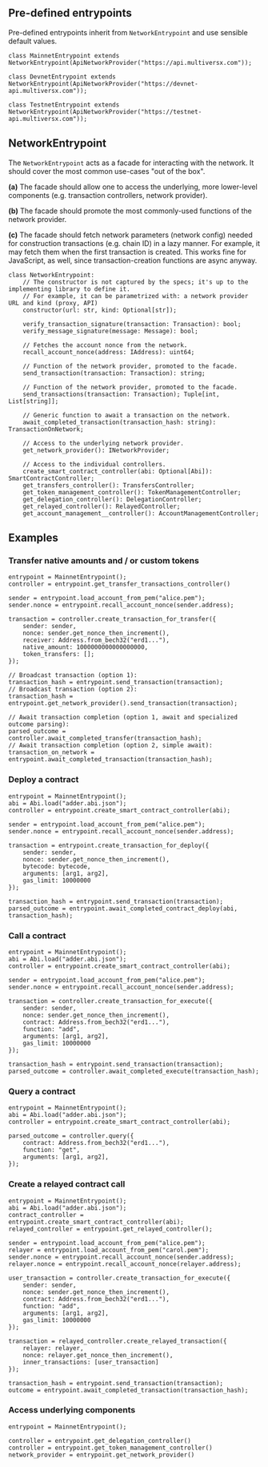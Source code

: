 ## Pre-defined entrypoints

Pre-defined entrypoints inherit from `NetworkEntrypoint` and use sensible default values.

```
class MainnetEntrypoint extends NetworkEntrypoint(ApiNetworkProvider("https://api.multiversx.com"));

class DevnetEntrypoint extends NetworkEntrypoint(ApiNetworkProvider("https://devnet-api.multiversx.com"));

class TestnetEntrypoint extends NetworkEntrypoint(ApiNetworkProvider("https://testnet-api.multiversx.com"));
```

## NetworkEntrypoint

The `NetworkEntrypoint` acts as a facade for interacting with the network. It should cover the most common use-cases "out of the box".

**(a)** The facade should allow one to access the underlying, more lower-level components (e.g. transaction controllers, network provider).

**(b)** The facade should promote the most commonly-used functions of the network provider.

**(c)** The facade should fetch network parameters (network config) needed for construction transactions (e.g. chain ID) in a lazy manner. For example, it may fetch them when the first transaction is created. This works fine for JavaScript, as well, since transaction-creation functions are async anyway.

```
class NetworkEntrypoint:
    // The constructor is not captured by the specs; it's up to the implementing library to define it.
    // For example, it can be parametrized with: a network provider URL and kind (proxy, API)
    constructor(url: str, kind: Optional[str]);

    verify_transaction_signature(transaction: Transaction): bool;
    verify_message_signature(message: Message): bool;

    // Fetches the account nonce from the network.
    recall_account_nonce(address: IAddress): uint64;

    // Function of the network provider, promoted to the facade.
    send_transaction(transaction: Transaction): string;

    // Function of the network provider, promoted to the facade.
    send_transactions(transaction: Transaction); Tuple[int, List[string]];

    // Generic function to await a transaction on the network.
    await_completed_transaction(transaction_hash: string): TransactionOnNetwork;

    // Access to the underlying network provider.
    get_network_provider(): INetworkProvider;

    // Access to the individual controllers.
    create_smart_contract_controller(abi: Optional[Abi]): SmartContractController;
    get_transfers_controller(): TransfersController;
    get_token_management_controller(): TokenManagementController;
    get_delegation_controller(): DelegationController;
    get_relayed_controller(): RelayedController;
    get_account_management__controller(): AccountManagementController;
```

## Examples

### Transfer native amounts and / or custom tokens

```
entrypoint = MainnetEntrypoint();
controller = entrypoint.get_transfer_transactions_controller()

sender = entrypoint.load_account_from_pem("alice.pem");
sender.nonce = entrypoint.recall_account_nonce(sender.address);

transaction = controller.create_transaction_for_transfer({
    sender: sender,
    nonce: sender.get_nonce_then_increment(),
    receiver: Address.from_bech32("erd1..."),
    native_amount: 1000000000000000000,
    token_transfers: [];
});

// Broadcast transaction (option 1):
transaction_hash = entrypoint.send_transaction(transaction);
// Broadcast transaction (option 2):
transaction_hash = entrypoint.get_network_provider().send_transaction(transaction);

// Await transaction completion (option 1, await and specialized outcome parsing):
parsed_outcome = controller.await_completed_transfer(transaction_hash);
// Await transaction completion (option 2, simple await):
transaction_on_network = entrypoint.await_completed_transaction(transaction_hash);
```

### Deploy a contract

```
entrypoint = MainnetEntrypoint();
abi = Abi.load("adder.abi.json");
controller = entrypoint.create_smart_contract_controller(abi);

sender = entrypoint.load_account_from_pem("alice.pem");
sender.nonce = entrypoint.recall_account_nonce(sender.address);

transaction = entrypoint.create_transaction_for_deploy({
    sender: sender,
    nonce: sender.get_nonce_then_increment(),
    bytecode: bytecode,
    arguments: [arg1, arg2],
    gas_limit: 10000000
});

transaction_hash = entrypoint.send_transaction(transaction);
parsed_outcome = entrypoint.await_completed_contract_deploy(abi, transaction_hash);
```

### Call a contract

```
entrypoint = MainnetEntrypoint();
abi = Abi.load("adder.abi.json");
controller = entrypoint.create_smart_contract_controller(abi);

sender = entrypoint.load_account_from_pem("alice.pem");
sender.nonce = entrypoint.recall_account_nonce(sender.address);

transaction = controller.create_transaction_for_execute({
    sender: sender,
    nonce: sender.get_nonce_then_increment(),
    contract: Address.from_bech32("erd1..."),
    function: "add",
    arguments: [arg1, arg2],
    gas_limit: 10000000
});

transaction_hash = entrypoint.send_transaction(transaction);
parsed_outcome = controller.await_completed_execute(transaction_hash);
```

### Query a contract

```
entrypoint = MainnetEntrypoint();
abi = Abi.load("adder.abi.json");
controller = entrypoint.create_smart_contract_controller(abi);

parsed_outcome = controller.query({
    contract: Address.from_bech32("erd1..."),
    function: "get",
    arguments: [arg1, arg2],
});
```

### Create a relayed contract call

```
entrypoint = MainnetEntrypoint();
abi = Abi.load("adder.abi.json");
contract_controller = entrypoint.create_smart_contract_controller(abi);
relayed_controller = entrypoint.get_relayed_controller();

sender = entrypoint.load_account_from_pem("alice.pem");
relayer = entrypoint.load_account_from_pem("carol.pem");
sender.nonce = entrypoint.recall_account_nonce(sender.address);
relayer.nonce = entrypoint.recall_account_nonce(relayer.address);

user_transaction = controller.create_transaction_for_execute({
    sender: sender,
    nonce: sender.get_nonce_then_increment(),
    contract: Address.from_bech32("erd1..."),
    function: "add",
    arguments: [arg1, arg2],
    gas_limit: 10000000
});

transaction = relayed_controller.create_relayed_transaction({
    relayer: relayer,
    nonce: relayer.get_nonce_then_increment(),
    inner_transactions: [user_transaction]
});

transaction_hash = entrypoint.send_transaction(transaction);
outcome = entrypoint.await_completed_transaction(transaction_hash);
```

### Access underlying components

```
entrypoint = MainnetEntrypoint();

controller = entrypoint.get_delegation_controller()
controller = entrypoint.get_token_management_controller()
network_provider = entrypoint.get_network_provider()
```
